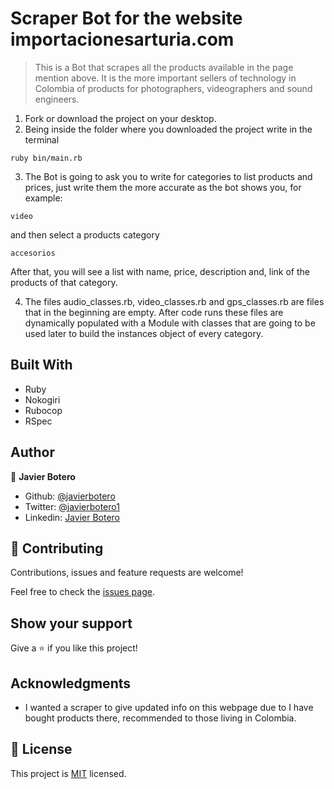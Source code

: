 # Scraper Bot for the website importacionesarturia.com

> This is a Bot that scrapes all the products available in the page mention above. It is the more important sellers of technology in Colombia of products for photographers, videographers and sound engineers.

1. Fork or download the project on your desktop.
2. Being inside the folder where you downloaded the project write in the terminal
```
ruby bin/main.rb
```

3. The Bot is going to ask you to write for categories to list products and prices, just write them the more accurate as the bot shows you, for example:

```
video
```

and then select a products category

```
accesorios
```

After that, you will see a list with name, price, description and, link of the products of that category.

4. The files audio_classes.rb, video_classes.rb and gps_classes.rb are files that in the beginning are empty. After code runs these files are dynamically populated with a Module with classes that are going to be used later to build the instances object of every category.

## Built With

- Ruby
- Nokogiri
- Rubocop
- RSpec

## Author

👤 **Javier Botero**

- Github: [@javierbotero](/github.com/javierbotero)
- Twitter: [@javierbotero1](https://twitter.com/JavierBotero1)
- Linkedin: [Javier Botero](https://www.linkedin.com/in/javier-botero-044686155/)

## 🤝 Contributing

Contributions, issues and feature requests are welcome!

Feel free to check the [issues page](issues/).

## Show your support

Give a ⭐️ if you like this project!

## Acknowledgments

- I wanted a scraper to give updated info on this webpage due to I have bought products there, recommended to those living in Colombia.

## 📝 License

This project is [MIT](lic.url) licensed.
